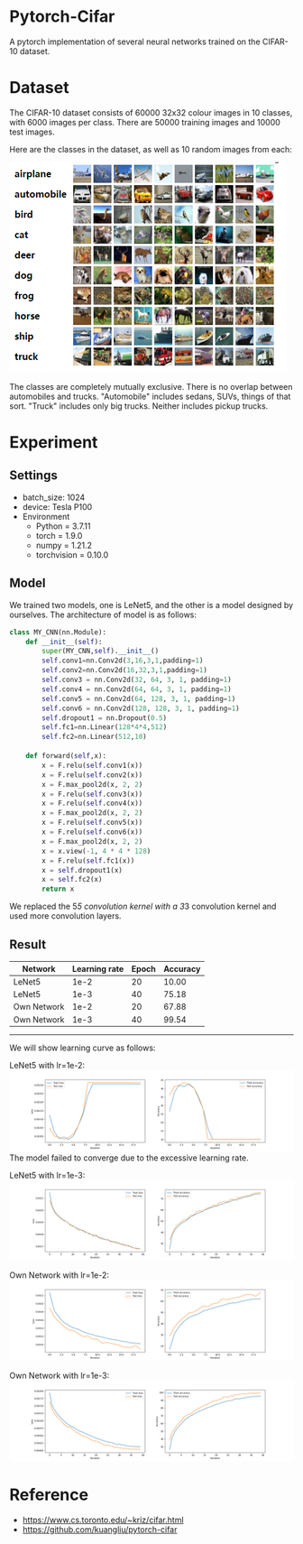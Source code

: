 # Pytorch-Cifar
A pytorch implementation of several neural networks trained on the CIFAR-10 dataset. 

# Dataset
The CIFAR-10 dataset consists of 60000 32x32 colour images in 10 classes, with 6000 images per class. There are 50000 training images and 10000 test images.

Here are the classes in the dataset, as well as 10 random images from each:

![cifar](/asset/cifar.png)

The classes are completely mutually exclusive. There is no overlap between automobiles and trucks. "Automobile" includes sedans, SUVs, things of that sort. "Truck" includes only big trucks. Neither includes pickup trucks.

# Experiment
## Settings
- batch_size: 1024
- device: Tesla P100
- Environment
	- Python	=	3.7.11
	- torch		=	1.9.0
	- numpy	=	1.21.2
	- torchvision = 0.10.0
## Model
We trained two models, one is LeNet5, and the other is a model designed by ourselves. The architecture of model is as follows:
```python
class MY_CNN(nn.Module):  
    def __init__(self):  
        super(MY_CNN,self).__init__()  
        self.conv1=nn.Conv2d(3,16,3,1,padding=1)  
        self.conv2=nn.Conv2d(16,32,3,1,padding=1)  
        self.conv3 = nn.Conv2d(32, 64, 3, 1, padding=1)  
        self.conv4 = nn.Conv2d(64, 64, 3, 1, padding=1)  
        self.conv5 = nn.Conv2d(64, 128, 3, 1, padding=1)  
        self.conv6 = nn.Conv2d(128, 128, 3, 1, padding=1)  
        self.dropout1 = nn.Dropout(0.5)  
        self.fc1=nn.Linear(128*4*4,512)  
        self.fc2=nn.Linear(512,10)  
  
    def forward(self,x):  
        x = F.relu(self.conv1(x))  
        x = F.relu(self.conv2(x))  
        x = F.max_pool2d(x, 2, 2)  
        x = F.relu(self.conv3(x))  
        x = F.relu(self.conv4(x))  
        x = F.max_pool2d(x, 2, 2)  
        x = F.relu(self.conv5(x))  
        x = F.relu(self.conv6(x))  
        x = F.max_pool2d(x, 2, 2)  
        x = x.view(-1, 4 * 4 * 128)  
        x = F.relu(self.fc1(x))  
        x = self.dropout1(x)  
        x = self.fc2(x)  
        return x
```
We replaced the 5*5 convolution kernel with a 3*3 convolution kernel and used more convolution layers.
## Result
|Network|Learning rate|Epoch|Accuracy|
|-|-|-|-|
|LeNet5|1e-2|20|10.00|
|LeNet5|1e-3|40|75.18|
|Own Network|1e-2|20|67.88|
|Own Network|1e-3|40|99.54|
-----------------
We will show learning curve as follows:

LeNet5 with lr=1e-2:
![LeNe5e-2](/asset/lenet5_1e-2.png)
The model failed to converge due to the excessive learning rate.

LeNet5 with lr=1e-3:
![LeNe5e-3](/asset/lenet5_1e-3.png)

Own Network with lr=1e-2:
![Own Networke-2](/asset/own_design_1e-2.png)

Own Network with lr=1e-3:
![Own Networke-3](/asset/own_design_1e-3.png)

# Reference
- https://www.cs.toronto.edu/~kriz/cifar.html
- https://github.com/kuangliu/pytorch-cifar
